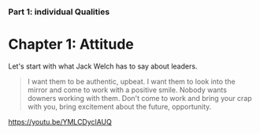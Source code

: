 
### Part 1: individual Qualities
# Chapter 1: Attitude

Let's start with what Jack Welch has to say about leaders.

>I want them to be authentic, upbeat. I want them to look into the mirror and come to work with a positive smile. Nobody wants downers working with them. Don't come to work and bring your crap with you, bring excitement about the future, opportunity.

https://youtu.be/YMLCDyclAUQ
